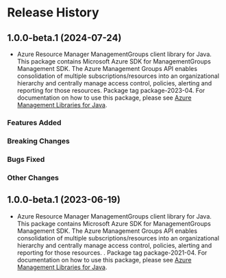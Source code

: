 # Release History

## 1.0.0-beta.1 (2024-07-24)

- Azure Resource Manager ManagementGroups client library for Java. This package contains Microsoft Azure SDK for ManagementGroups Management SDK. The Azure Management Groups API enables consolidation of multiple
subscriptions/resources into an organizational hierarchy and centrally
manage access control, policies, alerting and reporting for those resources. Package tag package-2023-04. For documentation on how to use this package, please see [Azure Management Libraries for Java](https://aka.ms/azsdk/java/mgmt).

### Features Added

### Breaking Changes

### Bugs Fixed

### Other Changes

## 1.0.0-beta.1 (2023-06-19)

- Azure Resource Manager ManagementGroups client library for Java. This package contains Microsoft Azure SDK for ManagementGroups Management SDK. The Azure Management Groups API enables consolidation of multiple 
subscriptions/resources into an organizational hierarchy and centrally 
manage access control, policies, alerting and reporting for those resources.
. Package tag package-2021-04. For documentation on how to use this package, please see [Azure Management Libraries for Java](https://aka.ms/azsdk/java/mgmt).

